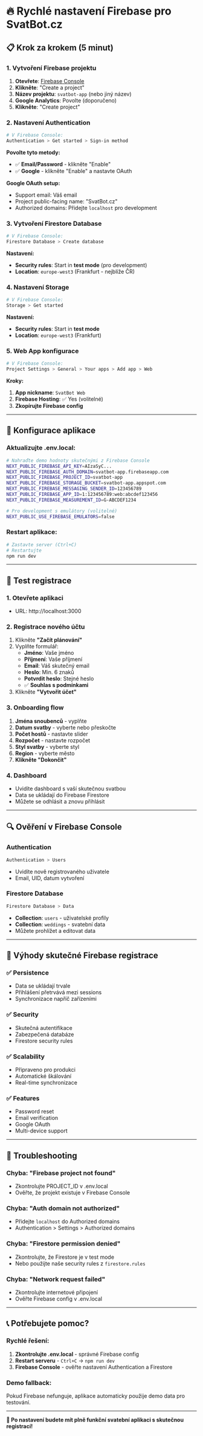 # 🔥 Rychlé nastavení Firebase pro SvatBot.cz

## 📋 **Krok za krokem (5 minut)**

### **1. Vytvoření Firebase projektu**

1. **Otevřete**: [Firebase Console](https://console.firebase.google.com/)
2. **Klikněte**: "Create a project"
3. **Název projektu**: `svatbot-app` (nebo jiný název)
4. **Google Analytics**: Povolte (doporučeno)
5. **Klikněte**: "Create project"

### **2. Nastavení Authentication**

```bash
# V Firebase Console:
Authentication > Get started > Sign-in method
```

**Povolte tyto metody:**
- ✅ **Email/Password** - klikněte "Enable"
- ✅ **Google** - klikněte "Enable" a nastavte OAuth

**Google OAuth setup:**
- Support email: Váš email
- Project public-facing name: "SvatBot.cz"
- Authorized domains: Přidejte `localhost` pro development

### **3. Vytvoření Firestore Database**

```bash
# V Firebase Console:
Firestore Database > Create database
```

**Nastavení:**
- **Security rules**: Start in **test mode** (pro development)
- **Location**: `europe-west3` (Frankfurt - nejblíže ČR)

### **4. Nastavení Storage**

```bash
# V Firebase Console:
Storage > Get started
```

**Nastavení:**
- **Security rules**: Start in **test mode**
- **Location**: `europe-west3` (Frankfurt)

### **5. Web App konfigurace**

```bash
# V Firebase Console:
Project Settings > General > Your apps > Add app > Web
```

**Kroky:**
1. **App nickname**: `SvatBot Web`
2. **Firebase Hosting**: ✅ Yes (volitelné)
3. **Zkopírujte Firebase config**

---

## 🔧 **Konfigurace aplikace**

### **Aktualizujte .env.local:**

```bash
# Nahraďte demo hodnoty skutečnými z Firebase Console
NEXT_PUBLIC_FIREBASE_API_KEY=AIzaSyC...
NEXT_PUBLIC_FIREBASE_AUTH_DOMAIN=svatbot-app.firebaseapp.com
NEXT_PUBLIC_FIREBASE_PROJECT_ID=svatbot-app
NEXT_PUBLIC_FIREBASE_STORAGE_BUCKET=svatbot-app.appspot.com
NEXT_PUBLIC_FIREBASE_MESSAGING_SENDER_ID=123456789
NEXT_PUBLIC_FIREBASE_APP_ID=1:123456789:web:abcdef123456
NEXT_PUBLIC_FIREBASE_MEASUREMENT_ID=G-ABCDEF1234

# Pro development s emulátory (volitelné)
NEXT_PUBLIC_USE_FIREBASE_EMULATORS=false
```

### **Restart aplikace:**

```bash
# Zastavte server (Ctrl+C)
# Restartujte
npm run dev
```

---

## 🎯 **Test registrace**

### **1. Otevřete aplikaci**
- URL: http://localhost:3000

### **2. Registrace nového účtu**
1. Klikněte **"Začít plánování"**
2. Vyplňte formulář:
   - **Jméno**: Vaše jméno
   - **Příjmení**: Vaše příjmení  
   - **Email**: Váš skutečný email
   - **Heslo**: Min. 6 znaků
   - **Potvrdit heslo**: Stejné heslo
   - ✅ **Souhlas s podmínkami**
3. Klikněte **"Vytvořit účet"**

### **3. Onboarding flow**
1. **Jména snoubenců** - vyplňte
2. **Datum svatby** - vyberte nebo přeskočte
3. **Počet hostů** - nastavte slider
4. **Rozpočet** - nastavte rozpočet
5. **Styl svatby** - vyberte styl
6. **Region** - vyberte město
7. **Klikněte "Dokončit"**

### **4. Dashboard**
- Uvidíte dashboard s vaší skutečnou svatbou
- Data se ukládají do Firebase Firestore
- Můžete se odhlásit a znovu přihlásit

---

## 🔍 **Ověření v Firebase Console**

### **Authentication**
```bash
Authentication > Users
```
- Uvidíte nově registrovaného uživatele
- Email, UID, datum vytvoření

### **Firestore Database**
```bash
Firestore Database > Data
```
- **Collection**: `users` - uživatelské profily
- **Collection**: `weddings` - svatební data
- Můžete prohlížet a editovat data

---

## 🚀 **Výhody skutečné Firebase registrace**

### **✅ Persistence**
- Data se ukládají trvale
- Přihlášení přetrvává mezi sessions
- Synchronizace napříč zařízeními

### **✅ Security**
- Skutečná autentifikace
- Zabezpečená databáze
- Firestore security rules

### **✅ Scalability**
- Připraveno pro produkci
- Automatické škálování
- Real-time synchronizace

### **✅ Features**
- Password reset
- Email verification
- Google OAuth
- Multi-device support

---

## 🐛 **Troubleshooting**

### **Chyba: "Firebase project not found"**
- Zkontrolujte PROJECT_ID v .env.local
- Ověřte, že projekt existuje v Firebase Console

### **Chyba: "Auth domain not authorized"**
- Přidejte `localhost` do Authorized domains
- Authentication > Settings > Authorized domains

### **Chyba: "Firestore permission denied"**
- Zkontrolujte, že Firestore je v test mode
- Nebo použijte naše security rules z `firestore.rules`

### **Chyba: "Network request failed"**
- Zkontrolujte internetové připojení
- Ověřte Firebase config v .env.local

---

## 📞 **Potřebujete pomoc?**

### **Rychlé řešení:**
1. **Zkontrolujte .env.local** - správné Firebase config
2. **Restart serveru** - `Ctrl+C` → `npm run dev`
3. **Firebase Console** - ověřte nastavení Authentication a Firestore

### **Demo fallback:**
Pokud Firebase nefunguje, aplikace automaticky použije demo data pro testování.

---

**🎉 Po nastavení budete mít plně funkční svatební aplikaci s skutečnou registrací!**
